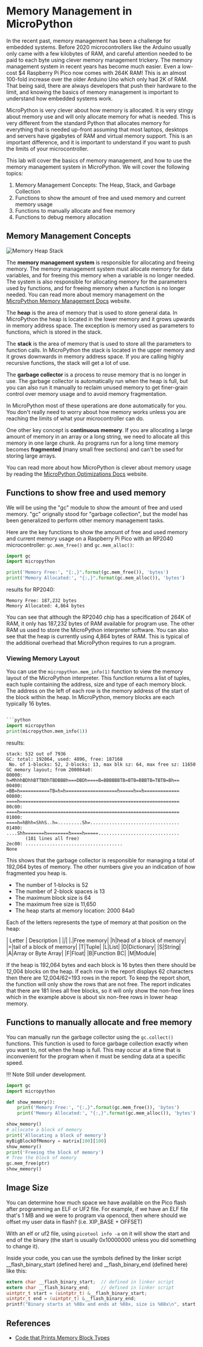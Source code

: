 # Memory Management in MicroPython

In the recent past, memory management has been a challenge for embedded systems.  Before 2020 microcontrollers like the Arduino usually only came with a few kilobytes of RAM, and careful attention needed to be paid to each byte using clever memory management trickery.  The memory management system in recent years has become much easier.  Even a low-cost $4 Raspberry Pi Pico now comes with 264K RAM! This is an almost 100-fold increase over the older Arduino Uno which only had 2K of RAM.  That being said, there are always developers that push their hardware to the limit, and knowing the basics of memory management is important to understand how embedded systems work.

MicroPython is very clever about how memory is allocated.  It is very stingy about memory use and will only allocate memory for what is needed.  This is very different from the standard Python that allocates memory for everything that is needed up-front assuming that most laptops, desktops and servers have gigabytes of RAM and virtual memory support.  This is an important difference, and it is important to understand if you want to push the limits of your microcontroller.

This lab will cover the basics of memory management, and how to use the memory management system in MicroPython.
We will cover the following topics:

1. Memory Management Concepts: The Heap, Stack, and Garbage Collection
2. Functions to show the amount of free and used memory and current memory usage
3. Functions to manually allocate and free memory
4. Functions to debug memory allocation

## Memory Management Concepts

![Memory Heap Stack](../img/memory-heap-stack.png)

The **memory management system** is responsible for allocating and freeing memory.  The memory management system must allocate memory for data variables, and for freeing this memory when a variable is no longer needed.  The system is also responsible for allocating memory for the parameters used by functions, and for freeing memory when a function is no longer needed.  You can read more about memory management on the [MicroPython Memory Management Docs](https://docs.micropython.org/en/latest/develop/memorymgt.html) website.

The **heap** is the area of memory that is used to store general data.  In MicroPython the heap is located in the lower memory and it grows upwards in memory address space.  The exception is memory used as parameters to functions, which is stored in the stack.

The **stack** is the area of memory that is used to store all the parameters to function calls.  In MicroPython the stack is located in the upper memory and it grows downwards in memory address space.  If you are calling highly recursive functions, the stack will get a lot of use.

The **garbage collector** is a process to reuse memory that is no longer in use.  The garbage collector is automatically run when the heap is full, but you can also run it manually to reclaim unused memory to get finer-grain control over memory usage and to avoid memory fragmentation.

In MicroPython most of these operations are done automatically for you.  You don't really need to worry about how memory works unless you are reaching the limits of what your microcontroller can do.

One other key concept is **continuous memory**.  If you are allocating a large amount of memory in an array or a long string, we need to allocate all this memory in one large chunk.  As programs run for a long time memory becomes **fragmented** (many small free sections) and can't be used for storing large arrays.

You can read more about how MicroPython is clever about memory usage by reading the [MicroPython Optimizations Docs](https://docs.micropython.org/en/latest/develop/optimizations.html) website.

## Functions to show free and used memory

We will be using the "gc" module to show the amount of free and used memory.  "gc" orignally stood for "garbage collection", but the model has been generalized to perform other memory management tasks.

Here are the key functions to show the amount of free and used memory and current memory usage on a Raspberry Pi Pico with an RP2040 microcontroller: ```gc.mem_free()``` and ```gc.mem_alloc()```:

```python
import gc
import micropython

print('Memory Free:', "{:,}".format(gc.mem_free()), 'bytes')
print('Memory Allocated:', "{:,}".format(gc.mem_alloc()), 'bytes')
```

results for RP2040:

```
Memory Free: 187,232 bytes
Memory Allocated: 4,864 bytes
```

You can see that although the RP2040 chip has a specification of 264K of RAM, it only has 187,232 bytes of RAM available for program use.  The other RAM us used to store the MicroPython interpreter software.  You can also see that the heap is currently using 4,864 bytes of RAM.  This is typical of the additional overhead that MicroPython requires to run a program.

### Viewing Memory Layout

You can use the ```micropython.mem_info(1)``` function to view the memory layout of the MicroPython interpreter.  This function returns a list of tuples, each tuple containing the address, size and type of each memory block.  The address on the left of each row is the memory address of the start of the block within the heap.  In MicroPython, memory blocks are each typically 16 bytes.

```python

```python
import micropython
print(micropython.mem_info(1))
```

results:
```
stack: 532 out of 7936
GC: total: 192064, used: 4896, free: 187168
 No. of 1-blocks: 52, 2-blocks: 13, max blk sz: 64, max free sz: 11650
GC memory layout; from 200084a0:
00000: h=MhhhBDhhBTTBDhTBDBBBh===DBDh====B=BBBBBBTB=BTB=BBBTB=TBTB=Bh==
00400: =BB=h===========TB=h=h===================h=====h==h=============
00800: ====h===========================================================
00c00: ====h===========================================================
01000: ====h=hBhh=ShhS..h=.........Sh=.................................
01400: ....Shh=======h========h====h=====..............................
       (181 lines all free)
2ec00: ....................................
None
```

This shows that the garbage collector is responsible for managing a total of 192,064 bytes of memory.  The other numbers give you an indication of how fragmented you heap is.

* The number of 1-blocks is 52
* The number of 2-block spaces is 13
* The maximum block size is 64
* The maximum free size is 11,650
* The heap starts at memory location: 2000 84a0

Each of the letters represents the type of memory at that position on the heap:

| Letter | Description |
|_|_|
|.|Free memory|
|h|head of a block of memory|
|=|tail of a block of memory|
|T|Tuple|
|L|List|
|D|Dictionary|
|S|String|
|A|Array or Byte Array|
|F|Float|
|B|Function BC|
|M|Module|

If the heap is 192,064 bytes and each block is 16 bytes then there should be 12,004 blocks on the heap.  If each row in the report displays 62 characters then there are 12,004/62=193 rows in the report.  To keep the report short, the function will only show the rows that are not free.  The report indicates that there are 181 lines all free blocks, so it will only show the non-free lines which in the example above is about six non-free rows in lower heap memory.

## Functions to manually allocate and free memory

You can manually run the garbage collector using the ```gc.collect()``` functions.  This function is used to force garbage collection exactly when you want to, not when the heap is full.  This may occur at a time that is inconvenient for the program when it must be sending data at a specific speed.

!!! Note
    Still under development.
    
```python
import gc
import micropython

def show_memory():
    print('Memory Free:', "{:,}".format(gc.mem_free()), 'bytes')
    print('Memory Allocated:', "{:,}".format(gc.mem_alloc()), 'bytes')

show_memory()
# allocate a block of memory
print('Allocating a block of memory')
myBigBlockOfMemory = matrix[100][100]
show_memory()
print('Freeing the block of memory')
# free the block of memory
gc.mem_free(ptr)
show_memory()
```

## Image Size

You can determine how much space we have available on the Pico flash after programming an ELF or UF2 file. For example, if we have an ELF file that's 1 MB and we were to program via openocd, then where should we offset my user data in flash? (i.e. XIP_BASE + OFFSET)

With an elf or uf2 file, using ```picotool info -a``` on it will show the start and end of the binary (the start is usually 0x10000000 unless you did something to change it).

Inside your code, you can use the symbols defined by the linker script __flash_binary_start (defined here) and __flash_binary_end (defined here) like this:

```c
extern char __flash_binary_start;  // defined in linker script
extern char __flash_binary_end;    // defined in linker script
uintptr_t start = (uintptr_t) &__flash_binary_start;
uintptr_t end = (uintptr_t) &__flash_binary_end;
printf("Binary starts at %08x and ends at %08x, size is %08x\n", start, end, end-start);
```

## References

* [Code that Prints Memory Block Types](https://github.com/micropython/micropython/blob/fabaa6143745cf09928dfc13367ddc91e0eb9ad2/py/gc.c#L837-L856)